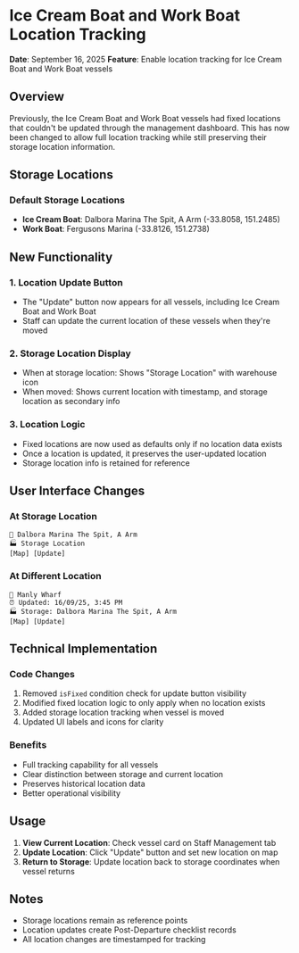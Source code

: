 # Ice Cream Boat and Work Boat Location Tracking

**Date**: September 16, 2025
**Feature**: Enable location tracking for Ice Cream Boat and Work Boat vessels

## Overview

Previously, the Ice Cream Boat and Work Boat vessels had fixed locations that couldn't be updated through the management dashboard. This has now been changed to allow full location tracking while still preserving their storage location information.

## Storage Locations

### Default Storage Locations
- **Ice Cream Boat**: Dalbora Marina The Spit, A Arm (-33.8058, 151.2485)
- **Work Boat**: Fergusons Marina (-33.8126, 151.2738)

## New Functionality

### 1. Location Update Button
- The "Update" button now appears for all vessels, including Ice Cream Boat and Work Boat
- Staff can update the current location of these vessels when they're moved

### 2. Storage Location Display
- When at storage location: Shows "Storage Location" with warehouse icon
- When moved: Shows current location with timestamp, and storage location as secondary info

### 3. Location Logic
- Fixed locations are now used as defaults only if no location data exists
- Once a location is updated, it preserves the user-updated location
- Storage location info is retained for reference

## User Interface Changes

### At Storage Location
```
📍 Dalbora Marina The Spit, A Arm
🏭 Storage Location
[Map] [Update]
```

### At Different Location
```
📍 Manly Wharf
⏰ Updated: 16/09/25, 3:45 PM
🏭 Storage: Dalbora Marina The Spit, A Arm
[Map] [Update]
```

## Technical Implementation

### Code Changes
1. Removed `isFixed` condition check for update button visibility
2. Modified fixed location logic to only apply when no location exists
3. Added storage location tracking when vessel is moved
4. Updated UI labels and icons for clarity

### Benefits
- Full tracking capability for all vessels
- Clear distinction between storage and current location
- Preserves historical location data
- Better operational visibility

## Usage

1. **View Current Location**: Check vessel card on Staff Management tab
2. **Update Location**: Click "Update" button and set new location on map
3. **Return to Storage**: Update location back to storage coordinates when vessel returns

## Notes
- Storage locations remain as reference points
- Location updates create Post-Departure checklist records
- All location changes are timestamped for tracking
